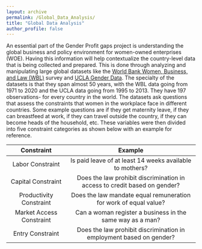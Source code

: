 ```yaml
---
layout: archive
permalink: /Global_Data_Analysis/
title: "Global Data Analysis"
author_profile: false
---
```

An essential part of the Gender Profit gaps project is understanding the global business and policy environment for women-owned enterprises (WOE). Having this information will help contextualize the country-level data that is being collected and prepared. This is done through analyzing and manipulating large global datasets like the [World Bank Women, Business, and Law (WBL)](https://wbl.worldbank.org/en/wbl) survey and [UCLA Gender Data](https://ph.ucla.edu/research/centers/world-policy-analysis-center). The specialty of the datasets is that they span almost 50 years, with the WBL data going from 1971 to 2020 and the UCLA data going from 1995 to 2013. They have 197 observations- for every country in the world. The datasets ask questions that assess the constraints that women in the workplace face in different countries. Some example questions are if they get maternity leave, if they can breastfeed at work, if they can travel outside the country, if they can become heads of the household, etc. These variables were then divided into five constraint categories as shown below with an example for reference.

| Constraint | Example | 
|:------------------------:|:----------------------------------------------------------:|
| Labor Constraint         | Is paid leave of at least 14 weeks available to mothers?   | 
| Capital Constraint       | Does the law prohibit discrimination in access to credit based on gender? |
| Productivity Constraint  | Does the law mandate equal remuneration for work of equal value? | 
| Market Access Constraint | Can a woman register a business in the same way as a man? |
| Entry Constraint         | Does the law prohibit discrimination in employment based on gender? | 


